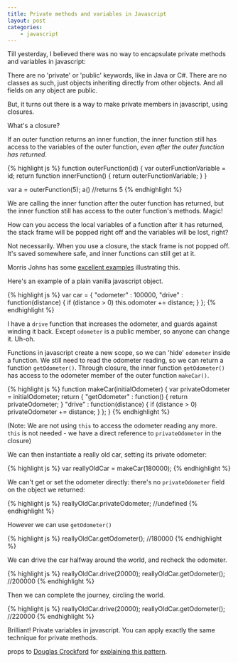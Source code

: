 ```yaml
---
title: Private methods and variables in Javascript
layout: post
categories:
    - javascript
---
```


Till yesterday, I believed there was no way to encapsulate private methods and
variables in javascript: 
 
There are no 'private' or 'public' keywords, like in Java or C#. There are no
classes as such, just objects inheriting directly from other objects. And all
fields on any object are public. 
 
But, it turns out there is a way to make private members in javascript, using
closures. 
 
What's a closure? 
 
If an outer function returns an inner function, the inner function still has
access to the variables of the outer function, *even after the outer function
has returned*. 
 
{% highlight js %}
function outerFunction(id) {
    var outerFunctionVariable = id;
    return function innerFunction() {
        return outerFunctionVariable;
    }
}
 
var a = outerFunction(5);
a() //returns 5
{% endhighlight %}
 
We are calling the inner function after the outer function has returned, but
the inner function still has access to the outer function's methods. Magic! 
 
How can you access the local variables of a function after it has returned, the
stack frame will be popped right off and the variables will be lost, right? 
 
Not necessarily. When you use a closure, the stack frame is not popped off.
It's saved somewhere safe, and inner functions can still get at it. 
 
Morris Johns has some 
[excellent examples](http://blog.morrisjohns.com/javascript_closures_for_dummies.html)
illustrating this.
 
Here's an example of a plain vanilla javascript object. 
 
{% highlight js %}
var car = {
    "odometer" : 100000,
    "drive" : function(distance) { 
        if (distance > 0) this.odomoter += distance; 
    }
};
{% endhighlight %}
 
I have a `drive` function that increases the odometer, and guards against
winding it back. Except `odometer` is a public member, so anyone can change it.
Uh-oh. 
 
Functions in javascript create a new scope, so we can 'hide' `odometer` inside
a function. We still need to read the odometer reading, so we can return a
function `getOdometer()`. Through closure, the inner function `getOdometer()`
has access to the odometer member of the outer function `makeCar()`. 
 
{% highlight js %}
function makeCar(initialOdometer) {
    var privateOdometer = initialOdometer;
    return {
        "getOdometer" : function() { 
            return privateOdometer;
        }
        "drive" : function(distance) {
            if (distance > 0) privateOdometer += distance;
        }
    };
}
{% endhighlight %}
 
(Note: We are not using `this` to access the odometer reading any more. `this`
is not needed - we have a direct reference to `privateOdometer` in the closure)
 
We can then instantiate a really old car, setting its private odometer:

{% highlight js %}
var reallyOldCar = makeCar(180000); 
{% endhighlight %}
 
We can't get or set the odometer directly: there's no `privateOdometer` field
on the object we returned:

{% highlight js %}
reallyOldCar.privateOdometer; //undefined 
{% endhighlight %}
 
However we can use `getOdometer()`

{% highlight js %}
reallyOldCar.getOdometer(); //180000
{% endhighlight %}
 
We can drive the car halfway around the world, and recheck the odometer.

{% highlight js %}
reallyOldCar.drive(20000); 
reallyOldCar.getOdometer(); //200000
{% endhighlight %}
 
Then we can complete the journey, circling the world.

{% highlight js %}
reallyOldCar.drive(20000); 
reallyOldCar.getOdometer(); //220000
{% endhighlight %}
 
Brilliant! Private variables in javascript. You can apply exactly the same
technique for private methods.

props to 
[Douglas Crockford](http://www.crockford.com/) for 
[explaining this pattern](http://javascript.crockford.com/private.html).
